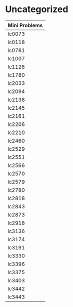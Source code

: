 # Uncategorized

| Mini Problems |
| ------------- |
| lc0073        |
| lc0118        |
| lc0781        |
| lc1007        |
| lc1128        |
| lc1780        |
| lc2033        |
| lc2094        |
| lc2138        |
| lc2145        |
| lc2161        |
| lc2206        |
| lc2210        |
| lc2460        |
| lc2529        |
| lc2551        |
| lc2566        |
| lc2570        |
| lc2579        |
| lc2780        |
| lc2818        |
| lc2843        |
| lc2873        |
| lc2918        |
| lc3136        |
| lc3174        |
| lc3191        |
| lc3330        |
| lc3396        |
| lc3375        |
| lc3403        |
| lc3442        |
| lc3443        |
